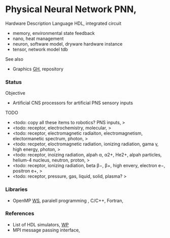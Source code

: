 # Physical Neural Network PNN, 

Hardware Description Language HDL, integrated circuit

* memory, environmental state feedback
* nano, heat management
* neuron, software model, dryware hardware instance
* tensor, network model tdb

See also
* Graphics [GH](https://github.com/YorkEarwaker/Graphics/tree/main), repository

### Status

Objective
* Artificial CNS processors for artificial PNS sensory inputs

TODO
* <todo: copy all these items to robotics? PNS inputs, >
* <todo: receptor, electrochemistry, molecular, >
* <todo: receptor, electromagnetic radiaiton, electromagnetism, electormanetic spectrum, photon, >
* <todo: recpetor, eloctromagnetic radiation, ionizing radiation, gama γ, high energy, photon, >
* <todo: receptor, inoizing radiation, alpah α, α2+, He2+, alpah particles, helium-4 nucleus, neutron, proton, >
* <todo: receptor, ionizing radiation, beta β−, β+, high envery, electron e−, positron e+, >
* <todo: receptor, pressure, gas, liquid, solid, plasma? >

### Libraries
* OpenMP [WS](https://www.openmp.org/), paralell programming , C/C++, Fortran, 

### References
* List of HDL simulators, [WP](https://en.wikipedia.org/wiki/List_of_HDL_simulators)
* MPI message passing interface, 
